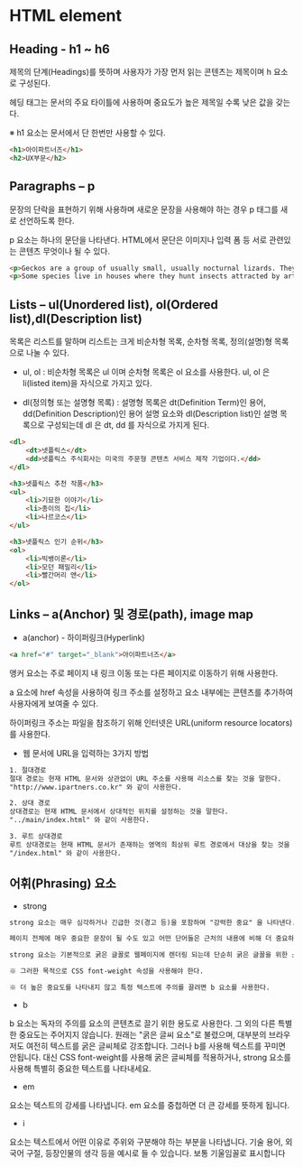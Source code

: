 # HTML element

## Heading - h1 ~ h6

제목의 단계(Headings)를 뜻하며 사용자가 가장 먼저 읽는 콘텐츠는 제목이며 h 요소로 구성된다.

헤딩 태그는 문서의 주요 타이틀에 사용하며 중요도가 높은 제목일 수록 낮은 값을 갖는다.

※ h1 요소는 문서에서 단 한번만 사용할 수 있다.

```html
<h1>아이파트너즈</h1>
<h2>UX부문</h2>
```

## Paragraphs – p

문장의 단락을 표현하기 위해 사용하며 새로운 문장을 사용해야 하는 경우 p 태그를 새로 선언하도록 한다.

p 요소는 하나의 문단을 나타낸다. HTML에서 문단은 이미지나 입력 폼 등 서로 관련있는 콘텐츠 무엇이나 될 수 있다.

```html
<p>Geckos are a group of usually small, usually nocturnal lizards. They are found on every continent except Australia.</p> 
<p>Some species live in houses where they hunt insects attracted by artificial light.</p>
```

## Lists – ul(Unordered list), ol(Ordered list),dl(Description list)

목록은 리스트를 말하며 리스트는 크게 비순차형 목록, 순차형 목록, 정의(설명)형 목록으로 나눌 수 있다.

+ ul, ol : 비순차형 목록은 ul 이며 순차형 목록은 ol 요소를 사용한다. ul, ol 은 li(listed item)을 자식으로 가지고 있다.

+ dl(정의형 또는 설명형 목록) : 설명형 목록은 dt(Definition Term)인 용어, dd(Definition Description)인 용어 설명 요소와 dl(Description list)인 설명 목록으로 구성되는데 dl 은 dt, dd 를 자식으로 가지게 된다.

```html
<dl>
    <dt>넷플릭스</dt>
    <dd>넷플릭스 주식회사는 미국의 주문형 콘텐츠 서비스 제작 기업이다.</dd>
</dl>

<h3>넷플릭스 추천 작품</h3> 
<ul>
    <li>기묘한 이야기</li>
    <li>종이의 집</li>
    <li>나르코스</li>
</ul>

<h3>넷플릭스 인기 순위</h3>
<ol>
    <li>빅뱅이론</li>
    <li>모던 패밀리</li>
    <li>빨간머리 앤</li>
</ol>
```

## Links – a(Anchor) 및 경로(path), image map

+ a(anchor) - 하이퍼링크(Hyperlink)

```html
<a href="#" target="_blank">아이파트너즈</a>
```

앵커 요소는 주로 페이지 내 링크 이동 또는 다른 페이지로 이동하기 위해 사용한다. 

a 요소에 href 속성을 사용하여 링크 주소를 설정하고 요소 내부에는 콘텐츠를 추가하여 사용자에게 보여줄 수 있다.

하이퍼링크 주소는 파일을 참조하기 위해 인터넷은 URL(uniform resource locators)를 사용한다.


+ 웹 문서에 URL을 입력하는 3가지 방법

```html
1. 절대경로
절대 경로는 현재 HTML 문서와 상관없이 URL 주소를 사용해 리소스를 찾는 것을 말한다.
"http://www.ipartners.co.kr" 와 같이 사용한다. 

2. 상대 경로
상대경로는 현재 HTML 문서에서 상대적인 위치를 설정하는 것을 말한다.
"../main/index.html" 와 같이 사용한다.

3. 루트 상대경로
루트 상대경로는 현재 HTML 문서가 존재하는 영역의 최상위 루트 경로에서 대상을 찾는 것을 말한다.
"/index.html" 와 같이 사용한다.

```


## 어휘(Phrasing) 요소

+ strong 

```html
strong 요소는 매우 심각하거나 긴급한 것(경고 등)을 포함하여 "강력한 중요" 을 나타낸다.

페이지 전체에 매우 중요한 문장이 될 수도 있고 어떤 단어들은 근처의 내용에 비해 더 중요하다는 것을  나타낼 수도 있다.

strong 요소는 기본적으로 굵은 글꼴로 웹페이지에 렌더링 되는데 단순히 굵은 글꼴을 위한 스타일링을 적용하는데 사용해서는 안된다.

※ 그러한 목적으로 CSS font-weight 속성을 사용해야 한다. 

※ 더 높은 중요도를 나타내지 않고 특정 텍스트에 주의를 끌려면 b 요소를 사용한다.
```

+ b

b 요소는 독자의 주의를 요소의 콘텐츠로 끌기 위한 용도로 사용한다. 그 외의 다른 특별한 중요도는 주어지지 않습니다. 원래는 "굵은 글씨 요소"로 불렸으며, 대부분의 브라우저도 여전히 텍스트를 굵은 글씨체로 강조합니다. 그러나 b를 사용해 텍스트를 꾸미면 안됩니다. 대신 CSS font-weight를 사용해 굵은 글씨체를 적용하거나, strong 요소를 사용해 특별히 중요한 텍스트를 나타내세요.

+ em 

요소는 텍스트의 강세를 나타냅니다. em 요소를 중첩하면 더 큰 강세를 뜻하게 됩니다.

+ i 

요소는 텍스트에서 어떤 이유로 주위와 구분해야 하는 부분을 나타냅니다. 기술 용어, 외국어 구절, 등장인물의 생각 등을 예시로 들 수 있습니다. 보통 기울임꼴로 표시합니다









